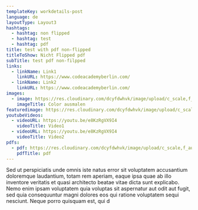 ```yaml
---
templateKey: workdetails-post
language: de
layoutType: Layout3
hashtags:
  - hashtag: non flipped
  - hashtag: test
  - hashtag: pdf
title: test with pdf non-flipped
titleToShow: Nicht Flipped pdf
subTitle: test pdf non-filpped
links:
  - linkName: Link1
    linkURL: https://www.codeacademyberlin.com/
  - linkName: Link2
    linkURL: https://www.codeacademyberlin.com/
images:
  - image: https://res.cloudinary.com/dcyfdwhvk/image/upload/c_scale,f_auto,q_100,w_2400/v1627998331/Franziska/P4278991_sja2al.jpg
    imageTitle: Color ausmalen
featuredimage: https://res.cloudinary.com/dcyfdwhvk/image/upload/c_scale,f_auto,q_100,w_2400/v1627998331/Franziska/P4278991_sja2al.jpg
youtubeVideos:
  - videoURL: https://youtu.be/e8KzRgVX9I4
    videoTitle: Video1
  - videoURL: https://youtu.be/e8KzRgVX9I4
    videoTitle: Video2
pdfs:
  - pdf: https://res.cloudinary.com/dcyfdwhvk/image/upload/c_scale,f_auto,q_100,w_2400/v1628601409/Franziska/STAND-Art_dissolution-Project-2020_rn3vtu.pdf
    pdfTitle: pdf
---
```

Sed ut perspiciatis unde omnis iste natus error sit voluptatem accusantium doloremque laudantium, totam rem aperiam, eaque ipsa quae ab illo inventore veritatis et quasi architecto beatae vitae dicta sunt explicabo. Nemo enim ipsam voluptatem quia voluptas sit aspernatur aut odit aut fugit, sed quia consequuntur magni dolores eos qui ratione voluptatem sequi nesciunt. Neque porro quisquam est, qui d